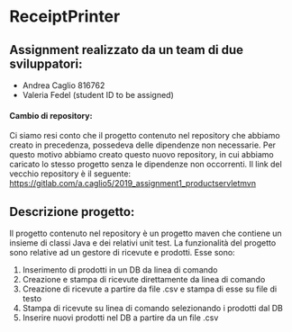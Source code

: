 # ReceiptPrinter

## Assignment realizzato da un team di due sviluppatori:

* Andrea Caglio 816762
* Valeria Fedel (student ID to be assigned)

#### Cambio di repository:

Ci siamo resi conto che il progetto contenuto nel repository che abbiamo creato in precedenza, possedeva delle dipendenze non necessarie.
Per questo motivo abbiamo creato questo nuovo repository, in cui abbiamo caricato lo stesso progetto senza le dipendenze non occorrenti.
Il link del vecchio repository è il seguente:
https://gitlab.com/a.caglio5/2019_assignment1_productservletmvn

## Descrizione progetto:

Il progetto contenuto nel repository è un progetto maven che contiene un insieme di classi Java e dei relativi unit test.
La funzionalità del progetto sono relative ad un gestore di ricevute e prodotti. Esse sono:

1. Inserimento di prodotti in un DB da linea di comando
2. Creazione e stampa di ricevute direttamente da linea di comando
3. Creazione di ricevute a partire da file .csv e stampa di esse su file di testo
4. Stampa di ricevute su linea di comando selezionando i prodotti dal DB
5. Inserire nuovi prodotti nel DB a partire da un file .csv


